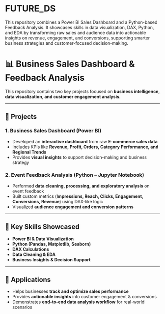 # FUTURE_DS
This repository combines a Power BI Sales Dashboard and a Python-based Feedback Analysis. It showcases skills in data visualization, DAX, Python, and EDA by transforming raw sales and audience data into actionable insights on revenue, engagement, and conversions, supporting smarter business strategies and customer-focused decision-making.
# 📊 Business Sales Dashboard & Feedback Analysis  

This repository contains two key projects focused on **business intelligence, data visualization, and customer engagement analysis**.  

---

## 📌 Projects  

### 1. Business Sales Dashboard (Power BI)  
- Developed an **interactive dashboard** from raw **E-commerce sales data**  
- Includes KPIs like **Revenue, Profit, Orders, Category Performance, and Regional Trends**  
- Provides **visual insights** to support decision-making and business strategy  

### 2. Event Feedback Analysis (Python – Jupyter Notebook)  
- Performed **data cleaning, processing, and exploratory analysis** on event feedback  
- Built custom metrics (**Impressions, Reach, Clicks, Engagement, Conversions, Revenue**) using DAX-like logic  
- Visualized **audience engagement and conversion patterns**  

---

## 🔑 Key Skills Showcased  
- **Power BI & Data Visualization**  
- **Python (Pandas, Matplotlib, Seaborn)**  
- **DAX Calculations**  
- **Data Cleaning & EDA**  
- **Business Insights & Decision Support**  

---

## 🚀 Applications  
- Helps businesses **track and optimize sales performance**  
- Provides **actionable insights** into customer engagement & conversions  
- Demonstrates **end-to-end data analysis workflow** for real-world scenarios  


